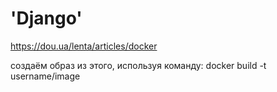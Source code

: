 # 'Django'
<https://dou.ua/lenta/articles/docker>


создаём образ из этого, используя команду:
docker build -t username/image

